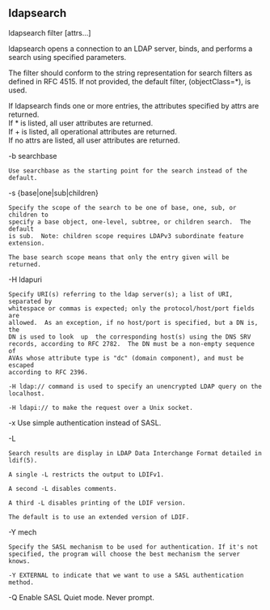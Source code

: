 ## ldapsearch 

ldapsearch <options> filter [attrs...]

ldapsearch opens a connection to an LDAP server, binds, and performs a search
using specified parameters.   

The filter should conform to the string representation for search filters as
defined in RFC 4515.  If not provided, the default filter, (objectClass=\*), is
used.


If ldapsearch finds one or more entries, the attributes specified by attrs are returned.  
    If * is listed, all user attributes are returned.  
    If + is listed, all operational attributes are returned.  
    If no attrs are listed, all user attributes are  returned.


-b searchbase

    Use searchbase as the starting point for the search instead of the default.


-s {base|one|sub|children}

    Specify the scope of the search to be one of base, one, sub, or children to
    specify a base object, one-level, subtree, or children search.  The default
    is sub.  Note: children scope requires LDAPv3 subordinate feature
    extension.

    The base search scope means that only the entry given will be returned.


-H ldapuri

    Specify URI(s) referring to the ldap server(s); a list of URI, separated by
    whitespace or commas is expected; only the protocol/host/port fields are
    allowed.  As an exception, if no host/port is specified, but a DN is, the
    DN is used to look  up  the corresponding host(s) using the DNS SRV
    records, according to RFC 2782.  The DN must be a non-empty sequence of
    AVAs whose attribute type is "dc" (domain component), and must be escaped
    according to RFC 2396.

    -H ldap:// command is used to specify an unencrypted LDAP query on the localhost.

    -H ldapi:// to make the request over a Unix socket.


-x     Use simple authentication instead of SASL.


 -L     

    Search results are display in LDAP Data Interchange Format detailed in ldif(5).  

    A single -L restricts the output to LDIFv1.

    A second -L disables comments.  

    A third -L disables printing of the LDIF version.  

    The default is to use an extended version of LDIF.


-Y mech

    Specify the SASL mechanism to be used for authentication. If it's not
    specified, the program will choose the best mechanism the server knows.

    -Y EXTERNAL to indicate that we want to use a SASL authentication method.


-Q     Enable SASL Quiet mode.  Never prompt.
